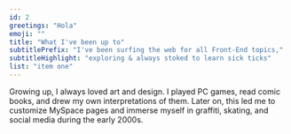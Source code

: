 ```yaml
---
id: 2
greetings: "Hola"
emoji: ""
title: "What I've been up to"
subtitlePrefix: "I've been surfing the web for all Front-End topics,"
subtitleHighlight: "exploring & always stoked to learn sick ticks"
list: "item one"
---
```


Growing up, I always loved art and design. I played PC games, read
comic books, and drew my own interpretations of them. Later on, this
led me to customize MySpace pages and immerse myself in graffiti,
skating, and social media during the early 2000s.
